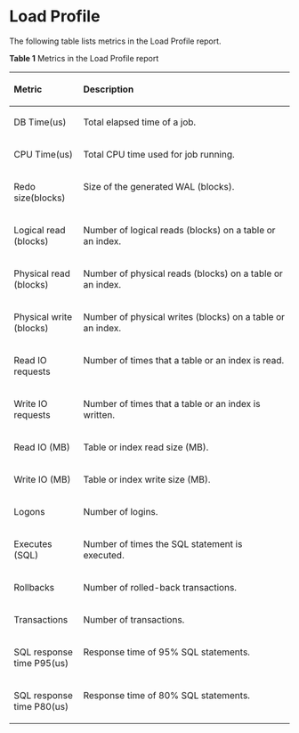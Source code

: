 # Load Profile<a name="EN-US_TOPIC_0000001215355218"></a>

The following table lists metrics in the Load Profile report.

**Table  1**  Metrics in the Load Profile report

<a name="table42308587231"></a>
<table><thead align="left"><tr id="row1023195813234"><th class="cellrowborder" valign="top" width="24.79%" id="mcps1.2.3.1.1"><p id="p8231958162311"><a name="p8231958162311"></a><a name="p8231958162311"></a>Metric</p>
</th>
<th class="cellrowborder" valign="top" width="75.21%" id="mcps1.2.3.1.2"><p id="p1923155815232"><a name="p1923155815232"></a><a name="p1923155815232"></a>Description</p>
</th>
</tr>
</thead>
<tbody><tr id="row623125811239"><td class="cellrowborder" valign="top" width="24.79%" headers="mcps1.2.3.1.1 "><p id="p166249373287"><a name="p166249373287"></a><a name="p166249373287"></a>DB Time(us)</p>
</td>
<td class="cellrowborder" valign="top" width="75.21%" headers="mcps1.2.3.1.2 "><p id="p664062292"><a name="p664062292"></a><a name="p664062292"></a>Total elapsed time of a job.</p>
</td>
</tr>
<tr id="row123110587238"><td class="cellrowborder" valign="top" width="24.79%" headers="mcps1.2.3.1.1 "><p id="p96241372287"><a name="p96241372287"></a><a name="p96241372287"></a>CPU Time(us)</p>
</td>
<td class="cellrowborder" valign="top" width="75.21%" headers="mcps1.2.3.1.2 "><p id="p106410614294"><a name="p106410614294"></a><a name="p106410614294"></a>Total CPU time used for job running.</p>
</td>
</tr>
<tr id="row1323111589238"><td class="cellrowborder" valign="top" width="24.79%" headers="mcps1.2.3.1.1 "><p id="p562413711286"><a name="p562413711286"></a><a name="p562413711286"></a>Redo size(blocks)</p>
</td>
<td class="cellrowborder" valign="top" width="75.21%" headers="mcps1.2.3.1.2 "><p id="p1964762291"><a name="p1964762291"></a><a name="p1964762291"></a>Size of the generated WAL (blocks).</p>
</td>
</tr>
<tr id="row20231155818239"><td class="cellrowborder" valign="top" width="24.79%" headers="mcps1.2.3.1.1 "><p id="p262463720289"><a name="p262463720289"></a><a name="p262463720289"></a>Logical read (blocks)</p>
</td>
<td class="cellrowborder" valign="top" width="75.21%" headers="mcps1.2.3.1.2 "><p id="p146476192919"><a name="p146476192919"></a><a name="p146476192919"></a>Number of logical reads (blocks) on a table or an index.</p>
</td>
</tr>
<tr id="row1523145815238"><td class="cellrowborder" valign="top" width="24.79%" headers="mcps1.2.3.1.1 "><p id="p5624123714282"><a name="p5624123714282"></a><a name="p5624123714282"></a>Physical read (blocks)</p>
</td>
<td class="cellrowborder" valign="top" width="75.21%" headers="mcps1.2.3.1.2 "><p id="p26415615298"><a name="p26415615298"></a><a name="p26415615298"></a>Number of physical reads (blocks) on a table or an index.</p>
</td>
</tr>
<tr id="row4231125862312"><td class="cellrowborder" valign="top" width="24.79%" headers="mcps1.2.3.1.1 "><p id="p13624237162815"><a name="p13624237162815"></a><a name="p13624237162815"></a>Physical write (blocks)</p>
</td>
<td class="cellrowborder" valign="top" width="75.21%" headers="mcps1.2.3.1.2 "><p id="p11641862291"><a name="p11641862291"></a><a name="p11641862291"></a>Number of physical writes (blocks) on a table or an index.</p>
</td>
</tr>
<tr id="row19231558172318"><td class="cellrowborder" valign="top" width="24.79%" headers="mcps1.2.3.1.1 "><p id="p20624103762812"><a name="p20624103762812"></a><a name="p20624103762812"></a>Read IO requests</p>
</td>
<td class="cellrowborder" valign="top" width="75.21%" headers="mcps1.2.3.1.2 "><p id="p5644652914"><a name="p5644652914"></a><a name="p5644652914"></a>Number of times that a table or an index is read.</p>
</td>
</tr>
<tr id="row1425411209253"><td class="cellrowborder" valign="top" width="24.79%" headers="mcps1.2.3.1.1 "><p id="p1662463732814"><a name="p1662463732814"></a><a name="p1662463732814"></a>Write IO requests</p>
</td>
<td class="cellrowborder" valign="top" width="75.21%" headers="mcps1.2.3.1.2 "><p id="p16412620291"><a name="p16412620291"></a><a name="p16412620291"></a>Number of times that a table or an index is written.</p>
</td>
</tr>
<tr id="row1483523102517"><td class="cellrowborder" valign="top" width="24.79%" headers="mcps1.2.3.1.1 "><p id="p1062443742816"><a name="p1062443742816"></a><a name="p1062443742816"></a>Read IO (MB)</p>
</td>
<td class="cellrowborder" valign="top" width="75.21%" headers="mcps1.2.3.1.2 "><p id="p4646619290"><a name="p4646619290"></a><a name="p4646619290"></a>Table or index read size (MB).</p>
</td>
</tr>
<tr id="row1395913276256"><td class="cellrowborder" valign="top" width="24.79%" headers="mcps1.2.3.1.1 "><p id="p146241737192814"><a name="p146241737192814"></a><a name="p146241737192814"></a>Write IO (MB)</p>
</td>
<td class="cellrowborder" valign="top" width="75.21%" headers="mcps1.2.3.1.2 "><p id="p8646602917"><a name="p8646602917"></a><a name="p8646602917"></a>Table or index write size (MB).</p>
</td>
</tr>
<tr id="row1119733002519"><td class="cellrowborder" valign="top" width="24.79%" headers="mcps1.2.3.1.1 "><p id="p3624123772816"><a name="p3624123772816"></a><a name="p3624123772816"></a>Logons</p>
</td>
<td class="cellrowborder" valign="top" width="75.21%" headers="mcps1.2.3.1.2 "><p id="p18648612291"><a name="p18648612291"></a><a name="p18648612291"></a>Number of logins.</p>
</td>
</tr>
<tr id="row3539163272511"><td class="cellrowborder" valign="top" width="24.79%" headers="mcps1.2.3.1.1 "><p id="p862420379283"><a name="p862420379283"></a><a name="p862420379283"></a>Executes (SQL)</p>
</td>
<td class="cellrowborder" valign="top" width="75.21%" headers="mcps1.2.3.1.2 "><p id="p86419612291"><a name="p86419612291"></a><a name="p86419612291"></a>Number of times the SQL statement is executed.</p>
</td>
</tr>
<tr id="row14673122518255"><td class="cellrowborder" valign="top" width="24.79%" headers="mcps1.2.3.1.1 "><p id="p186240374283"><a name="p186240374283"></a><a name="p186240374283"></a>Rollbacks</p>
</td>
<td class="cellrowborder" valign="top" width="75.21%" headers="mcps1.2.3.1.2 "><p id="p264166152916"><a name="p264166152916"></a><a name="p264166152916"></a>Number of rolled-back transactions.</p>
</td>
</tr>
<tr id="row879314172519"><td class="cellrowborder" valign="top" width="24.79%" headers="mcps1.2.3.1.1 "><p id="p1433134618283"><a name="p1433134618283"></a><a name="p1433134618283"></a>Transactions</p>
</td>
<td class="cellrowborder" valign="top" width="75.21%" headers="mcps1.2.3.1.2 "><p id="p1280795752816"><a name="p1280795752816"></a><a name="p1280795752816"></a>Number of transactions.</p>
</td>
</tr>
<tr id="row0875134313254"><td class="cellrowborder" valign="top" width="24.79%" headers="mcps1.2.3.1.1 "><p id="p15331144611285"><a name="p15331144611285"></a><a name="p15331144611285"></a>SQL response time P95(us)</p>
</td>
<td class="cellrowborder" valign="top" width="75.21%" headers="mcps1.2.3.1.2 "><p id="p8807457132819"><a name="p8807457132819"></a><a name="p8807457132819"></a>Response time of 95% SQL statements.</p>
</td>
</tr>
<tr id="row198061645112515"><td class="cellrowborder" valign="top" width="24.79%" headers="mcps1.2.3.1.1 "><p id="p183318466284"><a name="p183318466284"></a><a name="p183318466284"></a>SQL response time P80(us)</p>
</td>
<td class="cellrowborder" valign="top" width="75.21%" headers="mcps1.2.3.1.2 "><p id="p3807257162812"><a name="p3807257162812"></a><a name="p3807257162812"></a>Response time of 80% SQL statements.</p>
</td>
</tr>
</tbody>
</table>

